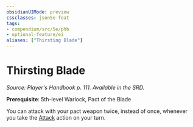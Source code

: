 ```yaml
---
obsidianUIMode: preview
cssclasses: json5e-feat
tags:
- compendium/src/5e/phb
- optional-feature/ei
aliases: ["Thirsting Blade"]
---
```

# Thirsting Blade
*Source: Player's Handbook p. 111. Available in the SRD.*  

**Prerequisite**: 5th-level Warlock, Pact of the Blade

You can attack with your pact weapon twice, instead of once, whenever you take the [Attack](_actions.md#Attack) action on your turn.